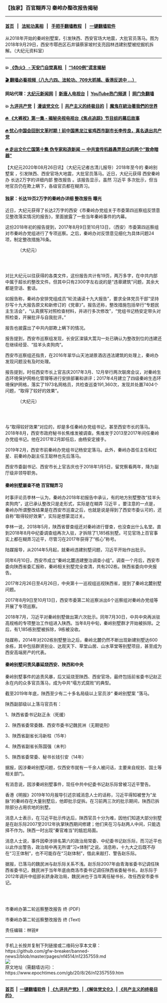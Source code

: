 ### 【独家】百官糊弄习 秦岭办整改报告揭秘
------------------------

#### [首页](https://github.com/gfw-breaker/banned-news3/blob/master/README.md) &nbsp;&nbsp;|&nbsp;&nbsp; [法轮功真相](https://github.com/begood0513/basic/blob/master/README.md)  &nbsp;&nbsp;|&nbsp;&nbsp; [手把手翻墙教程](https://github.com/gfw-breaker/guides/wiki)  &nbsp;&nbsp;|&nbsp;&nbsp; [一键翻墙软件](https://github.com/gfw-breaker/nogfw/blob/master/README.md)  



<div><img alt="" class="attachment-djy_600_400 size-djy_600_400 wp-post-image" src="https://i.epochtimes.com/assets/uploads/2020/08/VCG111169708469-600x400.jpg"/>
<div class="caption">
 从2018年开始的秦岭别墅案，引发陕西、西安官场大地震，大批官员落马。图为2018年9月29日，西安市鄠邑区石井镇蔡家坡村支亮园林违建别墅被挖掘机拆解。（大纪元资料室）
</div></div><hr/>

#### 💥 [《伪火》 - 天安门自焚真相 ](http://141.164.51.119:10000/videos/blog/weihuo.html)&nbsp; |&nbsp; [“1400例”谎言揭秘  ](http://141.164.51.119:10000/videos/blog/jiexi1400.html)

#### [ 🎬  翻墙必看视频（八九六四、法轮功、709大抓捕、香港反送中 ...）](https://github.com/gfw-breaker/links/blob/master/banned.md)

#### 网站代理：[大纪元新闻网](http://167.172.10.89:10080/gb/) &nbsp;|&nbsp; [新唐人电视台](http://167.172.10.89:8808/gb/)  &nbsp;|&nbsp; [YouTube热门频道](http://158.247.203.241/youtube.html) &nbsp;|&nbsp; [网门免翻墙](http://158.247.203.241:11000/show.aspx?name=ogHome)

#### 💥 [九评共产党](http://141.164.51.119:10000/videos/res/jiuping/)&nbsp; |&nbsp; [漫谈党文化](http://141.164.51.119:10000/videos/res/mtdwh/)&nbsp; |&nbsp; [共产主义的终极目的](http://141.164.51.119:10000/videos/res/zjmd/)&nbsp; |&nbsp; [魔鬼在統治著我們的世界](http://141.164.51.119:10000/videos/res/TheSpecter/)  

#### [ 🔥  《大裤衩》第一集 - 揭秘央视电视台《焦点追踪》节目组的幕后故事](http://141.164.51.119:10000/videos/news/../res/big-shorts/index.html)

#### [ 🔥  忧心中国会回到文革时期！前中国黑龙江省鸡西市副市长李传良，真名退出共产党](http://141.164.51.119:10000/videos/news/quit01.html)

#### [ 🔥  走出文化亡国第十集 伪专家和造新闻 － 中共宣传机器愚弄民众的两个“致命暗器”](http://141.164.51.119:10000/videos/news/../res/zcwhwg/index.html)

<div><p>
 【大纪元2020年08月26日讯】（大纪元记者古清儿报导）2018年至今的
 <ok href="https://www.epochtimes.com/gb/tag/%E7%A7%A6%E5%B2%AD%E5%88%AB%E5%A2%85%E6%A1%88.html">
  秦岭别墅案
 </ok>
 ，引发陕西、西安官场大地震，大批官员落马。近日，大纪元获得
 <ok href="https://www.epochtimes.com/gb/tag/%E8%A5%BF%E5%AE%89%E7%A7%A6%E5%B2%AD%E5%8A%9E.html">
  西安秦岭办
 </ok>
 长达2万字的详细内部
 <ok href="https://www.epochtimes.com/gb/tag/%E6%95%B4%E6%94%B9%E6%8A%A5%E5%91%8A.html">
  整改报告
 </ok>
 。该报告显示，虽然
 <ok href="https://www.epochtimes.com/gb/tag/%E4%B9%A0%E8%BF%91%E5%B9%B3.html">
  习近平
 </ok>
 多次批示，但当地官员仍在欺上瞒下，各级官员都在糊弄习。
</p>
<h4>
 独家：长达19页2万字的秦岭办详细
 <ok href="https://www.epochtimes.com/gb/tag/%E6%95%B4%E6%94%B9%E6%8A%A5%E5%91%8A.html">
  整改报告
 </ok>
 曝光
</h4>
<p>
 近日，大纪元获得了长达2万字的西安《市秦岭办党组关于市委第四巡察组反馈意见整改落实情况的报告》，里面披露了一些当年秦岭事件的内幕。
</p>
<p>
 这份2018年初的报告提到，2017年8月9日至10月13日，（西安）市委第四巡察组对市秦岭办党组进行了专项巡察。之后，秦岭办对反馈意见细化为具体问题24项，制定整改措施76条。
</p>
<figure class="wp-caption aligncenter" id="attachment_12357618" style="width: 450px">
 <ok href="https://i.epochtimes.com/assets/uploads/2020/08/AQEtrytyu2020-08-26-090825.jpg">
  <img alt="" class="size-medium wp-image-12357618" src="https://i.epochtimes.com/assets/uploads/2020/08/AQEtrytyu2020-08-26-090825-450x552.jpg"/>
 </ok>
 <br/><figcaption class="wp-caption-text">
  （大纪元）
 </figcaption><br/>
</figure><br/>
<p>
 对比大纪元以往获得的各类文件，这份报告共计有19页，两万多字，在中共内部中属于超长的整改文件。但其中只有2300字左右说的是“违章建筑”问题，其余大都是空话、套话。
</p>
<p>
 如报告称，秦岭办安排党组成员“轮流诵读十九大报告”，要求全体党员干部“坚持抄写十九大报告原文和新修订的《党章》”。报告还称，整改措施包括举行“专题民主生活会”，“认真撰写对照检查材料，并进行多次修改”，“党组书记杨安定带头对照检查，开展批评与自我批评。”
</p>
<p>
 报告也披露出了中共内部欺上瞒下的情况。
</p>
<p>
 报告提到，西安市巡察组发现，长安区滦镇大蒿沟一处已确认为整改到位的违建还在继续经营、“挂羊头卖狗肉”。
</p>
<p>
 西安市巡察组还指责，在2016年翠华山天池湖景酒店违法建筑的处理上，秦岭办发现问题没有及时处理。
</p>
<p>
 报告提到，时任西安市长上官吉庆2017年3月、12月举行两次联席会议，对秦岭生态环境保护网格化管理等进行安排部署和讲评；2017年4月建立了四级秦岭生态环境保护网格，落实了1973名网格员，共检查巡查191,360次，发现并处置7404个问题，“取得了较好的效果”。
</p>
<figure class="wp-caption aligncenter" id="attachment_12357599" style="width: 450px">
 <ok href="https://i.epochtimes.com/assets/uploads/2020/08/sfdgfdh2020-08-26-090214.jpg">
  <img alt="" class="size-medium wp-image-12357599" src="https://i.epochtimes.com/assets/uploads/2020/08/sfdgfdh2020-08-26-090214-450x377.jpg"/>
 </ok>
 <br/><figcaption class="wp-caption-text">
  （大纪元）
 </figcaption><br/>
</figure><br/>
<p>
 与“取得较好效果”对应的，却是多任秦岭办党组书记，甚至西安市长的落马。2018年8月，西安市政府秘书长焦维发被调查。焦维发于2013至2017年间任秦岭办党组书记。他在2017年2月卸任后，由杨安定接手。
</p>
<p>
 2019年2月，西安市前秦岭办党组书记杨安定落马。此外，秦岭办首任主任和红星、前秦岭办副主任王聪林也先后落马。
</p>
<p>
 西安市委副书记、西安市长上官吉庆也于2018年1月5日，留党察看两年，降为副厅级非领导职务。
</p>
<h4>
 秦岭别墅屡查不绝 百官糊弄习
</h4>
<p>
 时事评论员李林一认为，秦岭办2018年初报告中承认，有的地方别墅整改“挂羊头卖狗肉”，这已承认整改只是走形式，实际是在糊弄
 <ok href="https://www.epochtimes.com/gb/tag/%E4%B9%A0%E8%BF%91%E5%B9%B3.html">
  习近平
 </ok>
 。要注意的一点是，秦岭办所谓整改结果是在西安市巡查之后，也就是说是得到了西安市委认可的，还自称“取得较好效果”，实际是想蒙混过关。
</p>
<p>
 李林一说，2018年5月，陕西省督查组还对秦岭进行督查，也没查出什么名堂。直到2018年8月中纪委调查组再次入驻，才拆除了1,185栋别墅。可见官场上百官事实上都在糊弄习近平，尽管习在2017年获得了“核心”称号。
</p>
<p>
 陆媒报导，从2014年5月起，就秦岭违建别墅问题，习近平开始作出批示。
</p>
<p>
 同年6月10日，西安市成立“秦岭北麓违建整治调查小组”。调查一个月后，西安市委向陕西省委汇报称，秦岭相关别墅完全查清，共有202栋。陕西省委向中央报告。
</p>
<p>
 2017年2月26日至4月26日，中央第十一巡视组巡视陕西省，提到了秦岭北麓别墅问题。
</p>
<p>
 2017年8月9日至10月13日，西安市委第二轮巡察派出6个巡察组对秦岭办党组等开展了专项巡察。
</p>
<p>
 2018年7月，习近平对秦岭别墅做出第六次批示。同年7月30日，中共中央再派驻高规格的专项整治工作组进入陕西。当年8月中旬，秦岭别墅群才开始被拆除。之后，有1,185栋别墅被拆除，9栋被没收。
</p>
<p>
 陆媒称，2014年对202栋别墅整治之后，秦岭北麓仍然不断出现新建别墅达600余栋，其中包括群贤别业、达观天下、草堂山居、山水草堂等别墅项目，甚至成为西安高端房产的代表。
</p>
<h4>
 秦岭别墅问责风暴延烧西安、陕西和中央
</h4>
<p>
 秦岭别墅事件的追责风暴，后又延烧至陕西、西安官场，最终包括前省委书记赵正永在内的众多官员落马，成为中共“塌方式腐败”的典型。
</p>
<p>
 截至2019年年底，陕西至少有二十多名局级以上官员涉“
 <ok href="https://www.epochtimes.com/gb/tag/%E7%A7%A6%E5%B2%AD%E5%88%AB%E5%A2%85%E6%A1%88.html">
  秦岭别墅案
 </ok>
 ”落马。
</p>
<p>
 陕西副部级以上落马官员有：
</p>
<p>
 1、陕西省委书记赵正永（死缓）
</p>
<p>
 2、陕西省委常委魏、西安市委书记魏民洲（无期徒刑）
</p>
<p>
 3、陕西省副省长冯新柱（15年）
</p>
<p>
 4、陕西省副省长陈国强（未判）
</p>
<p>
 5、陕西省委常委、秘书长钱引安（14年）
</p>
<p>
 据报，因涉秦岭别墅问题，仅西安市就有一千余人被问话，主要来自规划、国土等相关部门。
</p>
<p>
 有消息说，因涉秦岭别墅事件，现任中共中纪委书记赵乐际曾被习近平警告。
</p>
<p>
 香港《明报》2019年10月报导引述京城消息人士的话称，习近平得知被誉为“龙脉”的秦岭存在大量别墅后，他即批示促拆。在习前两三次的批示期间，陕西已拆除部分占用农地的别墅。
</p>
<p>
 消息人士表示，在习近平批示传达后，陕西官员十分为难，因他们知道大部分别墅是在赵乐际2007至2012年执掌陕西期间修建；他们夹在习与赵两人中间，只能选择不作为。陕西一时出现“秦官难当”的尴尬局面。
</p>
<p>
 消息人士说，事件因牵涉排名第六的政治局常委、中纪委书记赵乐际，而习近平也以此作出警告，政治局中再无所谓“习×体制”之说。消息称，十九大之后既不存在“习王体制”，也不可能存在“习赵体制”，借此来敲打、警告赵乐际。
</p>
<p>
 据报，已落马的魏民洲与赵乐际关系不浅。赵乐际2007年由青海省委书记调任陕西省委书记，魏民洲于当年年底由商洛市委书记调任陕西省委秘书长。赵乐际于2012年调升中组部长跻身政治局，魏民洲也于当年离任秘书长，改任西安市委书记。
</p>
<div class="DC-embed DC-embed-document DV-container" id="DV-viewer-7044310-市秦岭办第二轮巡察整改报告-终">
</div>
<p>
 <br/>
 <br/>
 <noscript>
  <br/>
  <ok href="https://assets.documentcloud.org/documents/7044310/市秦岭办第二轮巡察整改报告-终.pdf">
   市秦岭办第二轮巡察整改报告 终 (PDF)
  </ok>
 </noscript>
</p>
<p>
 <ok href="https://assets.documentcloud.org/documents/7044310/市秦岭办第二轮巡察整改报告-终.txt">
  市秦岭办第二轮巡察整改报告 终 (Text)
 </ok>
 <br/>
</p>
<p>
 责任编辑：林锐#
</p>
</div>
<hr/>
手机上长按并复制下列链接或二维码分享本文章：<br/>
https://github.com/gfw-breaker/banned-news3/blob/master/pages/nf4514/n12357559.md <br/>
<a href='https://github.com/gfw-breaker/banned-news3/blob/master/pages/nf4514/n12357559.md'><img src='https://github.com/gfw-breaker/banned-news3/blob/master/pages/nf4514/n12357559.md.png'/></a> <br/>
原文地址（需翻墙访问）：https://www.epochtimes.com/gb/20/8/26/n12357559.htm


------------------------
#### [首页](https://github.com/gfw-breaker/banned-news3/blob/master/README.md) &nbsp;|&nbsp; [一键翻墙软件](https://github.com/gfw-breaker/nogfw/blob/master/README.md) &nbsp;| [《九评共产党》](https://github.com/gfw-breaker/9ping.md/blob/master/README.md#九评之一评共产党是什么) | [《解体党文化》](https://github.com/gfw-breaker/jtdwh.md/blob/master/README.md) | [《共产主义的终极目的》](https://github.com/gfw-breaker/gczydzjmd.md/blob/master/README.md)


<img src='http://gfw-breaker.win/banned-news3/pages/nf4514/n12357559.md' width='0px' height='0px'/>